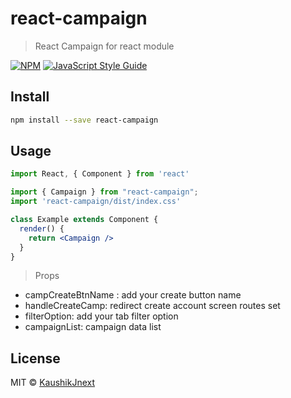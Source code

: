 # react-campaign

> React Campaign for react module

[![NPM](https://img.shields.io/npm/v/react-campaign.svg)](https://www.npmjs.com/package/react-campaign) [![JavaScript Style Guide](https://img.shields.io/badge/code_style-standard-brightgreen.svg)](https://standardjs.com)

## Install

```bash
npm install --save react-campaign
```

## Usage

```jsx
import React, { Component } from 'react'

import { Campaign } from "react-campaign";
import 'react-campaign/dist/index.css'

class Example extends Component {
  render() {
    return <Campaign />
  }
}
```
> Props
* campCreateBtnName : add your create button name
* handleCreateCamp: redirect create account screen routes set
* filterOption: add your tab filter option
* campaignList: campaign data list
## License

MIT © [KaushikJnext](https://github.com/KaushikJnext)


